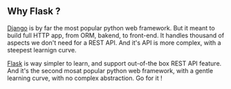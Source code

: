 ## Why Flask ?

[Django](https://github.com/django/django) is by far the most popular python web framework. But it meant to build full HTTP app, from ORM, bakend, to front-end. It handles thousand of aspects we don't need for a REST API. And it's API is more complex, with a steepest learnign curve.

[Flask](https://github.com/pallets/flask) is way simpler to learn, and support out-of-the box REST API feature. And it's the second mosat popular python web framework, with a gentle learning curve, with no complex abstraction. Go for it !